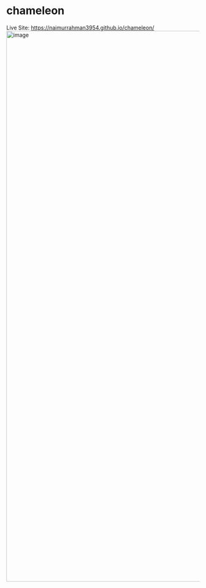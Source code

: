 # chameleon

Live Site: https://naimurrahman3954.github.io/chameleon/
<img width="1437" alt="image" src="https://user-images.githubusercontent.com/55896761/178119761-f2eea24d-3782-4023-a476-4f20e8b2c0d7.png">
